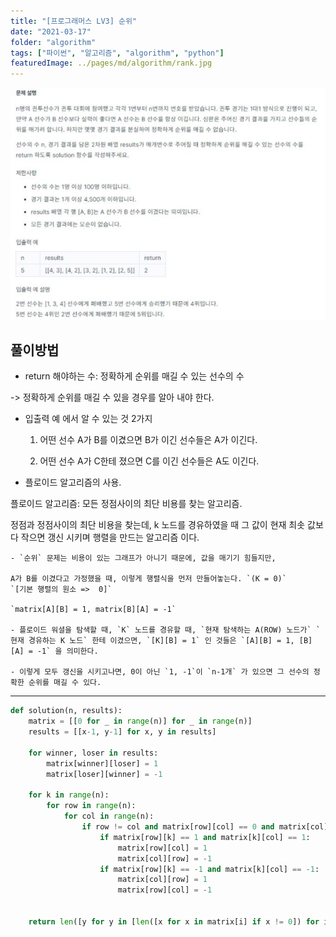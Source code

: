 ```yaml
---
title: "[프로그래머스 LV3] 순위"
date: "2021-03-17"
folder: "algorithm"
tags: ["파이썬", "알고리즘", "algorithm", "python"]
featuredImage: ../pages/md/algorithm/rank.jpg
---
```


[![문제 설명](./rank.jpg)](https://programmers.co.kr/learn/courses/30/lessons/49191)

## 풀이방법
 - return 해야하는 수: 정확하게 순위를 매길 수 있는 선수의 수
 
 -> 정확하게 순위를 매길 수 있을 경우를 알아 내야 한다.
 
 
 
 - 입출력 예 에서 알 수 있는 것 2가지
   1. 어떤 선수 A가 B를 이겼으면 B가 이긴 선수들은 A가 이긴다.
   
   2. 어떤 선수 A가 C한테 졌으면 C를 이긴 선수들은 A도 이긴다.
   
   
  - 플로이드 알고리즘의 사용.
  
  플로이드 알고리즘: 모든 정점사이의 최단 비용를 찾는 알고리즘.
 
 정점과 정점사이의 최단 비용을 찾는데, k 노드를 경유하였을 때 그 값이 현재 최솟 값보다 작으면 갱신 시키며 행렬을 만드는 알고리즘 이다.
 
    - `순위` 문제는 비용이 있는 그래프가 아니기 때문에, 값을 매기기 힘들지만,
    
    A가 B를 이겼다고 가정했을 때, 이렇게 행렬식을 먼저 만들어놓는다. `(K = 0)`
    `[기본 행렬의 원소 =>  0]`
    
    `matrix[A][B] = 1, matrix[B][A] = -1`
    
    - 플로이드 워셜을 탐색할 때, `K` 노드를 경유할 때, `현재 탐색하는 A(ROW) 노드가` `현재 경유하는 K 노드` 한테 이겼으면, `[K][B] = 1` 인 것들은 `[A][B] = 1, [B][A] = -1` 을 의미한다.
    
    - 이렇게 모두 갱신을 시키고나면, 0이 아닌 `1, -1`이 `n-1개` 가 있으면 그 선수의 정확한 순위를 매길 수 있다.
    
    
    
---
    

```py
def solution(n, results):
    matrix = [[0 for _ in range(n)] for _ in range(n)]
    results = [[x-1, y-1] for x, y in results]
    
    for winner, loser in results:
        matrix[winner][loser] = 1
        matrix[loser][winner] = -1
        
    for k in range(n):
        for row in range(n):
            for col in range(n):
            	if row != col and matrix[row][col] == 0 and matrix[col][row] == 0:
                    if matrix[row][k] == 1 and matrix[k][col] == 1:
                        matrix[row][col] = 1
                        matrix[col][row] = -1
                    if matrix[row][k] == -1 and matrix[k][col] == -1:
                        matrix[col][row] = 1
                        matrix[row][col] = -1
    
    
    return len([y for y in [len([x for x in matrix[i] if x != 0]) for i in range(len(matrix))] if y == n - 1])
    
```